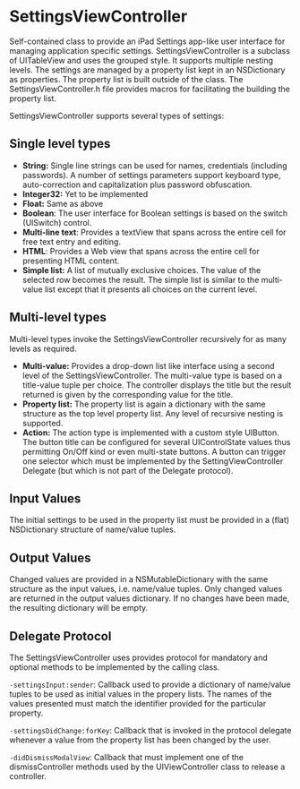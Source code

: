 SettingsViewController
======================

Self-contained class to provide an iPad Settings app-like user interface for managing application specific settings. SettingsViewController is a subclass of UITableView and uses the grouped style. It supports multiple nesting levels. The settings are managed by a property list kept in an NSDictionary as properties. The property list is built outside of the class. The SettingsViewController.h file provides macros for facilitating the building the property list.

SettingsViewController supports several types of settings:

Single level types
------------------
- **String:** Single line strings can be used for names, credentials (including passwords). A number of settings parameters support keyboard type, auto-correction and capitalization plus password obfuscation.
- **Integer32:** Yet to be implemented
- **Float:** Same as above
- **Boolean**: The user interface for Boolean settings is based on the switch (UISwitch) control.
- **Multi-line text**: Provides a textView that spans across the entire cell for free text entry and editing.
- **HTML**: Provides a Web view that spans across the entire cell for presenting HTML content.
- **Simple list:** A list of mutually exclusive choices. The value of the selected row becomes the result. The simple list is similar to the multi-value list except that it presents all choices on the current level.

Multi-level types  
-----------------
Multi-level types invoke the SettingsViewController recursively for as many levels as required.

- **Multi-value:** Provides a drop-down list like interface using a second level of the SettingsViewController. The multi-value type is based on a title-value tuple per choice. The controller displays the title but the result returned is given by the corresponding value for the title.
- **Property list:** The property list is again a dictionary with the same structure as the top level property list. Any level of recursive nesting is supported.
- **Action:** The action type is implemented with a custom style UIButton. The button title can be configured for several UIControlState values thus permitting On/Off kind or even multi-state buttons. A button can trigger one selector which must be implemented by the SettingViewController Delegate (but which is not part of the Delegate protocol).

Input Values
------------
The initial settings to be used in the property list must be provided in a (flat) NSDictionary structure of name/value tuples. 

Output Values
-------------
Changed values are provided in a NSMutableDictionary with the same structure as the input values, i.e. name/value tuples. Only changed values are returned in the output values dictionary. If no changes have been made, the resulting dictionary will be empty.

Delegate Protocol
-----------------
The SettingsViewController uses provides protocol for mandatory and optional methods to be implemented by the calling class.

`-settingsInput:sender`:
Callback used to provide a dictionary of name/value tuples to be used as initial values in the propery lists. The names of the values presented must match the identifier provided for the particular property.

`-settingsDidChange:forKey`:
Callback that is invoked in the protocol delegate whenever a value from the property list has been changed by the user.

`-didDismissModalView`:
Callback that must implement one of the dismissController methods used by the UIViewController class to release a controller.
